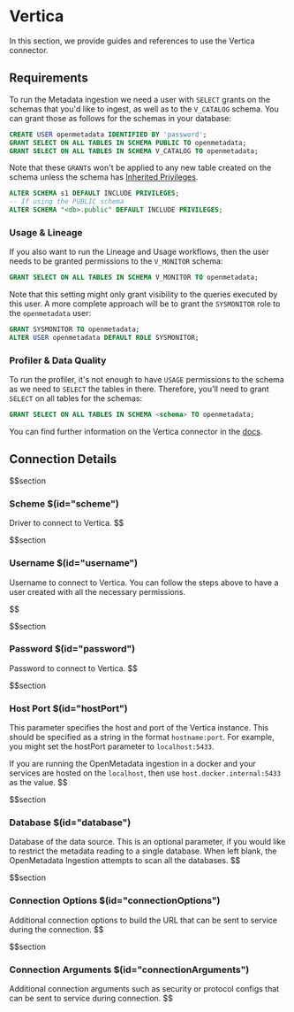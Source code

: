 # Vertica

In this section, we provide guides and references to use the Vertica connector.

## Requirements

To run the Metadata ingestion we need a user with `SELECT` grants on the schemas that you'd like to ingest, as well as to the `V_CATALOG` schema. You can grant those as follows for the schemas in your database:

```sql
CREATE USER openmetadata IDENTIFIED BY 'password';
GRANT SELECT ON ALL TABLES IN SCHEMA PUBLIC TO openmetadata;
GRANT SELECT ON ALL TABLES IN SCHEMA V_CATALOG TO openmetadata;
```

Note that these `GRANT`s won't be applied to any new table created on the schema unless the schema has [Inherited Privileges](https://www.vertica.com/docs/8.1.x/HTML/index.htm#Authoring/AdministratorsGuide/Security/DBUsersAndPrivileges/GrantInheritedPrivileges.htm).

```sql
ALTER SCHEMA s1 DEFAULT INCLUDE PRIVILEGES;
-- If using the PUBLIC schema
ALTER SCHEMA "<db>.public" DEFAULT INCLUDE PRIVILEGES;
```

### Usage & Lineage

If you also want to run the Lineage and Usage workflows, then the user needs to be granted permissions to the `V_MONITOR` schema:

```sql
GRANT SELECT ON ALL TABLES IN SCHEMA V_MONITOR TO openmetadata;
```

Note that this setting might only grant visibility to the queries executed by this user. 
A more complete approach will be to grant the `SYSMONITOR` role to the `openmetadata` user:

```sql
GRANT SYSMONITOR TO openmetadata;
ALTER USER openmetadata DEFAULT ROLE SYSMONITOR;
```

### Profiler & Data Quality

To run the profiler, it's not enough to have `USAGE` permissions to the schema as we need to `SELECT` the tables in there. Therefore, you'll need to grant `SELECT` on all tables for the schemas:

```sql
GRANT SELECT ON ALL TABLES IN SCHEMA <schema> TO openmetadata;
```

You can find further information on the Vertica connector in the [docs](https://docs.open-metadata.org/connectors/database/vertica).

## Connection Details

$$section
### Scheme $(id="scheme")

Driver to connect to Vertica.
$$

$$section
### Username $(id="username")

Username to connect to Vertica. You can follow the steps above to have a user created with all the necessary permissions.

$$

$$section
### Password $(id="password")

Password to connect to Vertica.
$$

$$section
### Host Port $(id="hostPort")

This parameter specifies the host and port of the Vertica instance. This should be specified as a string in the format `hostname:port`. For example, you might set the hostPort parameter to `localhost:5433`.

If you are running the OpenMetadata ingestion in a docker and your services are hosted on the `localhost`, then use `host.docker.internal:5433` as the value.
$$

$$section
### Database $(id="database")

Database of the data source. This is an optional parameter, if you would like to restrict the metadata reading to a single database. When left blank, the OpenMetadata Ingestion attempts to scan all the databases.
$$

$$section
### Connection Options $(id="connectionOptions")

Additional connection options to build the URL that can be sent to service during the connection.
$$

$$section
### Connection Arguments $(id="connectionArguments")

Additional connection arguments such as security or protocol configs that can be sent to service during connection.
$$
